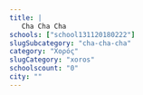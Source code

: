 ```yaml
---
title: |
   Cha Cha Cha
schools: ["school131120180222"]
slugSubcategory: "cha-cha-cha"
category: "Χορός"
slugCategory: "xoros"
schoolscount: "0"
city: ""
---
```


